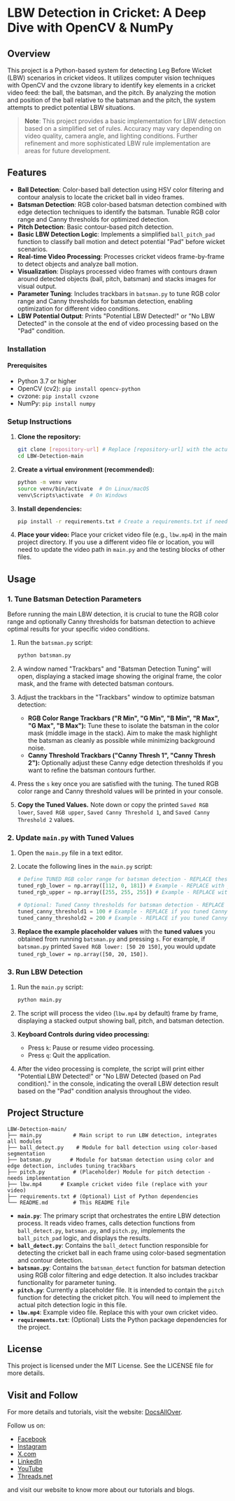# LBW Detection in Cricket: A Deep Dive with OpenCV & NumPy

## Overview

This project is a Python-based system for detecting Leg Before Wicket (LBW) scenarios in cricket videos. It utilizes computer vision techniques with OpenCV and the cvzone library to identify key elements in a cricket video feed: the ball, the batsman, and the pitch. By analyzing the motion and position of the ball relative to the batsman and the pitch, the system attempts to predict potential LBW situations.

> **Note**: This project provides a basic implementation for LBW detection based on a simplified set of rules. Accuracy may vary depending on video quality, camera angle, and lighting conditions. Further refinement and more sophisticated LBW rule implementation are areas for future development.

## Features

- **Ball Detection**: Color-based ball detection using HSV color filtering and contour analysis to locate the cricket ball in video frames.
- **Batsman Detection**: RGB color-based batsman detection combined with edge detection techniques to identify the batsman. Tunable RGB color range and Canny thresholds for optimized detection.
- **Pitch Detection**: Basic contour-based pitch detection.
- **Basic LBW Detection Logic**: Implements a simplified `ball_pitch_pad` function to classify ball motion and detect potential "Pad" before wicket scenarios.
- **Real-time Video Processing**: Processes cricket videos frame-by-frame to detect objects and analyze ball motion.
- **Visualization**: Displays processed video frames with contours drawn around detected objects (ball, pitch, batsman) and stacks images for visual output.
- **Parameter Tuning**: Includes trackbars in `batsman.py` to tune RGB color range and Canny thresholds for batsman detection, enabling optimization for different video conditions.
- **LBW Potential Output**: Prints "Potential LBW Detected!" or "No LBW Detected" in the console at the end of video processing based on the "Pad" condition.


### Installation

#### Prerequisites

* Python 3.7 or higher
* OpenCV (cv2): `pip install opencv-python`
* cvzone: `pip install cvzone`
* NumPy: `pip install numpy`

### Setup Instructions

1.  **Clone the repository:**

    ```bash
    git clone [repository-url] # Replace [repository-url] with the actual repository URL if you make it public
    cd LBW-Detection-main
    ```

2.  **Create a virtual environment (recommended):**

    ```bash
    python -m venv venv
    source venv/bin/activate  # On Linux/macOS
    venv\Scripts\activate  # On Windows
    ```

3.  **Install dependencies:**

    ```bash
    pip install -r requirements.txt # Create a requirements.txt if needed, or install manually as listed in Prerequisites
    ```

    
4.  **Place your video:** Place your cricket video file (e.g., `lbw.mp4`) in the main project directory. If you use a different video file or location, you will need to update the video path in `main.py` and the testing blocks of other files.


## Usage

### 1\. Tune Batsman Detection Parameters

Before running the main LBW detection, it is crucial to tune the RGB color range and optionally Canny thresholds for batsman detection to achieve optimal results for your specific video conditions.

1.  Run the `batsman.py` script:

    ```bash
    python batsman.py
    ```

2.  A window named "Trackbars" and "Batsman Detection Tuning" will open, displaying a stacked image showing the original frame, the color mask, and the frame with detected batsman contours.

3.  Adjust the trackbars in the "Trackbars" window to optimize batsman detection:

      * **RGB Color Range Trackbars ("R Min", "G Min", "B Min", "R Max", "G Max", "B Max"):** Tune these to isolate the batsman in the color mask (middle image in the stack). Aim to make the mask highlight the batsman as cleanly as possible while minimizing background noise.
      * **Canny Threshold Trackbars ("Canny Thresh 1", "Canny Thresh 2"):** Optionally adjust these Canny edge detection thresholds if you want to refine the batsman contours further.

4.  Press the `s` key once you are satisfied with the tuning. The tuned RGB color range and Canny threshold values will be printed in your console.

5.  **Copy the Tuned Values.** Note down or copy the printed `Saved RGB lower`, `Saved RGB upper`, `Saved Canny Threshold 1`, and `Saved Canny Threshold 2` values.

### 2\. Update `main.py` with Tuned Values

1.  Open the `main.py` file in a text editor.

2.  Locate the following lines in the `main.py` script:

    ```python
    # Define TUNED RGB color range for batsman detection - REPLACE these with your TUNED values from batsman.py trackbars!
    tuned_rgb_lower = np.array([112, 0, 181]) # Example - REPLACE with your tuned lower RGB value
    tuned_rgb_upper = np.array([255, 255, 255]) # Example - REPLACE with your tuned upper RGB value

    # Optional: Tuned Canny thresholds for batsman detection - REPLACE if you tuned these in batsman.py
    tuned_canny_threshold1 = 100 # Example - REPLACE if you tuned Canny threshold 1
    tuned_canny_threshold2 = 200 # Example - REPLACE if you tuned Canny threshold 2
    ```

3.  **Replace the example placeholder values** with the **tuned values** you obtained from running `batsman.py` and pressing `s`. For example, if `batsman.py` printed `Saved RGB lower: [50 20 150]`, you would update `tuned_rgb_lower = np.array([50, 20, 150])`.

### 3\. Run LBW Detection

1.  Run the `main.py` script:

    ```bash
    python main.py
    ```

2.  The script will process the video (`lbw.mp4` by default) frame by frame, displaying a stacked output showing ball, pitch, and batsman detection.

3.  **Keyboard Controls during video processing:**

      * Press `k`: Pause or resume video processing.
      * Press `q`: Quit the application.

4.  After the video processing is complete, the script will print either "Potential LBW Detected\!" or "No LBW Detected (based on Pad condition)." in the console, indicating the overall LBW detection result based on the "Pad" condition analysis throughout the video.

## Project Structure

```
LBW-Detection-main/
├── main.py          # Main script to run LBW detection, integrates all modules
├── ball_detect.py    # Module for ball detection using color-based segmentation
├── batsman.py      # Module for batsman detection using color and edge detection, includes tuning trackbars
├── pitch.py         # (Placeholder) Module for pitch detection - needs implementation
├── lbw.mp4      # Example cricket video file (replace with your video)
├── requirements.txt # (Optional) List of Python dependencies
└── README.md        # This README file
```

  * **`main.py`**: The primary script that orchestrates the entire LBW detection process. It reads video frames, calls detection functions from `ball_detect.py`, `batsman.py`, and `pitch.py`, implements the `ball_pitch_pad` logic, and displays the results.
  * **`ball_detect.py`**: Contains the `ball_detect` function responsible for detecting the cricket ball in each frame using color-based segmentation and contour detection.
  * **`batsman.py`**: Contains the `batsman_detect` function for batsman detection using RGB color filtering and edge detection. It also includes trackbar functionality for parameter tuning.
  * **`pitch.py`**: Currently a placeholder file. It is intended to contain the `pitch` function for detecting the cricket pitch. You will need to implement the actual pitch detection logic in this file.
  * **`lbw.mp4`**: Example video file. Replace this with your own cricket video.
  * **`requirements.txt`**: (Optional) Lists the Python package dependencies for the project.


## License
This project is licensed under the MIT License. See the LICENSE file for more details.


## Visit and Follow
For more details and tutorials, visit the website: [DocsAllOver](https://docsallover.com/).

Follow us on:
- [Facebook](https://www.facebook.com/docsallover)
- [Instagram](https://www.instagram.com/docsallover.tech/)
- [X.com](https://www.x.com/docsallover/)
- [LinkedIn](https://www.linkedin.com/company/docsallover/)
- [YouTube](https://www.youtube.com/@docsallover)
- [Threads.net](https://threads.net/docsallover.tech)

and visit our website to know more about our tutorials and blogs.
